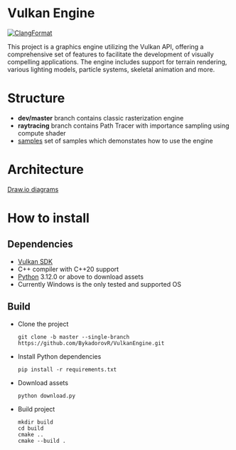 # Vulkan Engine

[![ClangFormat](https://github.com/BykadorovR/Raytracer/actions/workflows/clang-format-check.yml/badge.svg)](https://github.com/BykadorovR/Raytracer/actions/workflows/clang-format-check.yml)

This project is a graphics engine utilizing the Vulkan API, offering a comprehensive set of features to facilitate the development of visually compelling applications. The engine includes support for terrain rendering, various lighting models, particle systems, skeletal animation and more.

# Structure

- **dev/master** branch contains classic rasterization engine
- **raytracing** branch contains Path Tracer with importance sampling using compute shader
- [samples](samples) set of samples which demonstates how to use the engine

# Architecture

[Draw.io diagrams](https://drive.google.com/file/d/1eI9kWqMdEsKQL0aQhGGtAJed9jmwzZk7/view?usp=sharing)

# How to install

## Dependencies

- [Vulkan SDK](https://www.lunarg.com/vulkan-sdk/)
- C++ compiler with C++20 support
- [Python](https://www.python.org/) 3.12.0 or above to download assets
- Currently Windows is the only tested and supported OS

## Build

- Clone the project
  ```
  git clone -b master --single-branch https://github.com/BykadorovR/VulkanEngine.git
  ```
- Install Python dependencies
  ```
  pip install -r requirements.txt
  ```
- Download assets
  ```
  python download.py
  ```
- Build project
  ```
  mkdir build
  cd build
  cmake ..
  cmake --build .
  ```